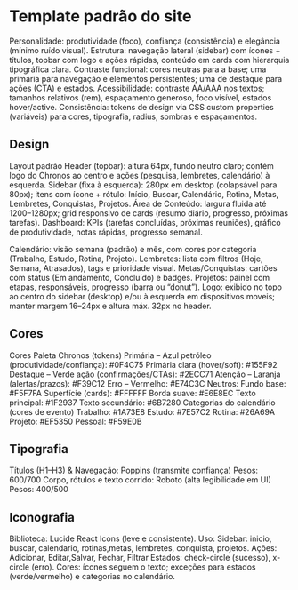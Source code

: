 # Template padrão do site

Personalidade: produtividade (foco), confiança (consistência) e elegância (mínimo ruído visual).
Estrutura: navegação lateral (sidebar) com ícones + títulos, topbar com logo e ações rápidas, conteúdo em cards com hierarquia tipográfica clara.
Contraste funcional: cores neutras para a base; uma primária para navegação e elementos persistentes; uma de destaque para ações (CTA) e estados.
Acessibilidade: contraste AA/AAA nos textos; tamanhos relativos (rem), espaçamento generoso, foco visível, estados hover/active.
Consistência: tokens de design via CSS custom properties (variáveis) para cores, tipografia, radius, sombras e espaçamentos.

## Design

Layout padrão
Header (topbar): altura 64px, fundo neutro claro; contém logo do Chronos ao centro e ações (pesquisa, lembretes, calendário) à esquerda.
Sidebar (fixa à esquerda): 280px em desktop (colapsável para 80px); itens com ícone + rótulo: Início, Buscar, Calendário, Rotina, Metas, Lembretes, Conquistas, Projetos.
Área de Conteúdo: largura fluida até 1200–1280px; grid responsivo de cards (resumo diário, progresso, próximas tarefas).
Dashboard: KPIs (tarefas concluídas, próximas reuniões), gráfico de produtividade, notas rápidas, progresso semanal.

Calendário: visão semana (padrão) e mês, com cores por categoria (Trabalho, Estudo, Rotina, Projeto).
Lembretes: lista com filtros (Hoje, Semana, Atrasados), tags e prioridade visual.
Metas/Conquistas: cartões com status (Em andamento, Concluído) e badges.
Projetos: painel com etapas, responsáveis, progresso (barra ou “donut”).
Logo: exibido no topo ao centro do sidebar (desktop) e/ou à esquerda em dispositivos moveis; manter margem 16–24px e altura máx. 32px no header.

## Cores

Cores
Paleta Chronos (tokens)
Primária – Azul petróleo (produtividade/confiança): #0F4C75
Primária clara (hover/soft): #155F92
Destaque – Verde ação (confirmações/CTAs): #2ECC71
Atenção – Laranja (alertas/prazos): #F39C12
Erro – Vermelho: #E74C3C
Neutros:
Fundo base: #F5F7FA
Superfície (cards): #FFFFFF
Borda suave: #E6E8EC
Texto principal: #1F2937
Texto secundário: #6B7280
Categorias do calendário (cores de evento)
Trabalho: #1A73E8
Estudo: #7E57C2
Rotina: #26A69A
Projeto: #EF5350
Pessoal: #F59E0B


## Tipografia

Títulos (H1–H3) & Navegação: Poppins (transmite confiança)
Pesos: 600/700
Corpo, rótulos e texto corrido: Roboto (alta legibilidade em UI)
Pesos: 400/500

## Iconografia

Biblioteca: Lucide React Icons (leve e consistente).
Uso:
Sidebar: inicio, buscar, calendario, rotinas,metas, lembretes, conquista, projetos.
Ações: Adicionar, Editar,Salvar, Fechar, Filtrar
Estados: check-circle (sucesso), x-circle (erro).
Cores: ícones seguem o texto; exceções para estados (verde/vermelho) e categorias no calendário.

